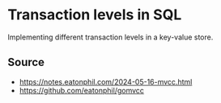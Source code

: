 # Transaction levels in SQL

Implementing different transaction levels in a key-value store.

## Source
* https://notes.eatonphil.com/2024-05-16-mvcc.html
* https://github.com/eatonphil/gomvcc
